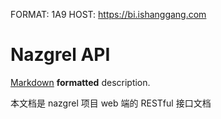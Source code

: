 FORMAT: 1A9
HOST: https://bi.ishanggang.com

# Nazgrel API
[Markdown](http://daringfireball.net/projects/markdown/syntax) **formatted** description.

本文档是 nazgrel 项目 web 端的 RESTful 接口文档

<!-- include(intro.md) -->
<!-- include(guide.md) -->

<!-- include(api/web/ping.md) -->
<!-- include(api/web/auth.md) -->

<!-- include(api/web/constant_setting.md) -->
<!-- include(api/web/channel.md) -->
<!-- include(api/web/channel_user.md) -->
<!-- include(api/web/shopkeeper.md) -->
